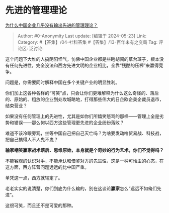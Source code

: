 # 先进的管理理论
[为什么中国企业几乎没有输出先进的管理理论？](https://www.zhihu.com/question/604861536/answer/3507818781)

> Author: #0-Anonymity
> Last update: [编辑于 2024-05-23]
> Link:
> Category: #【答集】/04-社科答集 #【答集】/13-百年未有之变局 
> Tag: 
> 评论区:
> 泛讨论:

这个问题下大堆的人搞阴阳怪气，仿佛中国企业都是些瞎胡闹的草台班子，根本没有任何先进性，完全没法和西方先进文明的企业相比，全靠“残酷的压榨”来赢得竞争。

问题是，你需要同时解释中国在多个关键产业的明显胜利。

你们加上这各种各样的“可笑”点，只会让你们更难解释为什么这么奇怪的、落后的、原始的、粗放的企业到处攻城略地，打得那些伟大的日企欧企美企裁员退市，结束营业？

如果没有任何管理上的先进性，尤其是如你们所嬉笑怒骂的那样——管理上全是劣势和错误——那么何以西方这些管理更先进的企业纷纷落败？

难道不该冷眼旁观，坐等中国自己把自己灭亡吗？为啥要发动啥贸易战、科技战，把自己搞得人不人鬼不鬼？

**输家嘲笑赢家战术落后、思维原始，本身就是个奇妙的行为艺术，你们不觉得吗？**

不能客观的认识对手，不能承认和借鉴对方的先进性，这是一种可怜虫的心态，在这方面，西方阵营问题远远的比中国严重。

单凭这一点，西方就输定了。

老老实实的说清楚，你们到底为什么输的，別在这谈论**赢家**怎么“远远不如俺们先进”。

这很可笑，而且还不是可爱的那种。